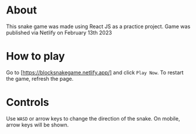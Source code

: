 # About
This snake game was made using React JS as a practice project. Game was published via Netlify on February 13th 2023

# How to play
Go to [https://blocksnakegame.netlify.app/] and click `Play Now`. To restart the game, refresh the page.

# Controls
Use `WASD` or arrow keys to change the direction of the snake. On mobile, arrow keys will be shown.
